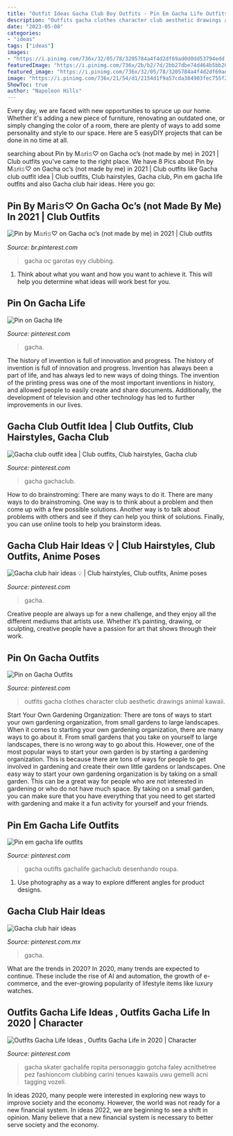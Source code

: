 ```yaml
---
title: "Outfit Ideas Gacha Club Boy Outfits - Pin Em Gacha Life Outfits"
description: "Outfits gacha clothes character club aesthetic drawings animal kawaii"
date: "2023-05-08"
categories:
- "ideas"
tags: ["ideas"]
images:
- "https://i.pinimg.com/736x/32/05/78/3205784a4f4d2df69ad0d0dd53794edd.jpg"
featuredImage: "https://i.pinimg.com/736x/2b/b2/7d/2bb27dbe74d464b5bb20f00ad1ef69e0.jpg"
featured_image: "https://i.pinimg.com/736x/32/05/78/3205784a4f4d2df69ad0d0dd53794edd.jpg"
image: "https://i.pinimg.com/736x/21/54/d1/2154d1f9a57cda304903fec755f2f077.jpg"
ShowToc: true
author: "Napoleon Hills"
---
```



Every day, we are faced with new opportunities to spruce up our home. Whether it's adding a new piece of furniture, renovating an outdated one, or simply changing the color of a room, there are plenty of ways to add some personality and style to our space. Here are 5 easyDIY projects that can be done in no time at all.

	

		
searching about Pin by M𝚊ri𝚜♡︎ on Gacha oc’s (not made by me) in 2021 | Club outfits you've came to the right place. We have 8 Pics about Pin by M𝚊ri𝚜♡︎ on Gacha oc’s (not made by me) in 2021 | Club outfits like Gacha club outfit idea | Club outfits, Club hairstyles, Gacha club, Pin em gacha life outfits and also Gacha club hair ideas. Here you go:
		
    
## Pin By M𝚊ri𝚜♡︎ On Gacha Oc’s (not Made By Me) In 2021 | Club Outfits

<img loading=lazy src="https://i.pinimg.com/736x/76/57/73/7657738147ab89eec148ba70d8a7078f.jpg" onerror="this.onerror=null;this.src='https://tse2.mm.bing.net/th?id=OIP.6PDUdtB-4xEzJYr9VCHLvgHaMh&amp;pid=15.1';" alt="Pin by M𝚊ri𝚜♡︎ on Gacha oc’s (not made by me) in 2021 | Club outfits">

_Source: br.pinterest.com_

>gacha oc garotas eyy clubbing. 

	

1. Think about what you want and how you want to achieve it. This will help you determine what ideas will work best for you. 

    
## Pin On Gacha Life

<img loading=lazy src="https://i.pinimg.com/736x/77/6d/6f/776d6f559a06e70346c809dd764880b8.jpg" onerror="this.onerror=null;this.src='https://tse4.mm.bing.net/th?id=OIP.6h1dAkeILYBTJVPqeMX7fgHaEK&amp;pid=15.1';" alt="Pin on Gacha life">

_Source: pinterest.com_

>gacha. 

	

The history of invention is full of innovation and progress.
The history of invention is full of innovation and progress. Invention has always been a part of life, and has always led to new ways of doing things. The invention of the printing press was one of the most important inventions in history, and allowed people to easily create and share documents. Additionally, the development of television and other technology has led to further improvements in our lives.

    
## Gacha Club Outfit Idea | Club Outfits, Club Hairstyles, Gacha Club

<img loading=lazy src="https://i.pinimg.com/736x/3e/0e/d8/3e0ed85664006c52bb7e0faf67a50ffb.jpg" onerror="this.onerror=null;this.src='https://tse1.mm.bing.net/th?id=OIP.cuID_0uJfzll-YD7qQhPhgHaHY&amp;pid=15.1';" alt="Gacha club outfit idea | Club outfits, Club hairstyles, Gacha club">

_Source: pinterest.com_

>gacha gachaclub. 

	

How to do brainstroming: There are many ways to do it.
There are many ways to do brainstroming. One way is to think about a problem and then come up with a few possible solutions. Another way is to talk about problems with others and see if they can help you think of solutions. Finally, you can use online tools to help you brainstorm ideas.

    
## Gacha Club Hair Ideas 💡 | Club Hairstyles, Club Outfits, Anime Poses

<img loading=lazy src="https://i.pinimg.com/736x/f1/67/20/f167208d85b78be551751aba45b617f2.jpg" onerror="this.onerror=null;this.src='https://tse4.mm.bing.net/th?id=OIP.A6-yyc8SkiauRf3ZrP8XKAHaDu&amp;pid=15.1';" alt="Gacha club hair ideas 💡 | Club hairstyles, Club outfits, Anime poses">

_Source: pinterest.com_

>gacha. 

	

Creative people are always up for a new challenge, and they enjoy all the different mediums that artists use. Whether it’s painting, drawing, or sculpting, creative people have a passion for art that shows through their work.

    
## Pin On Gacha Outfits

<img loading=lazy src="https://i.pinimg.com/736x/21/54/d1/2154d1f9a57cda304903fec755f2f077.jpg" onerror="this.onerror=null;this.src='https://tse1.mm.bing.net/th?id=OIP.lE6hPosyNh4_yVaYMUPBHwHaHa&amp;pid=15.1';" alt="Pin on Gacha Outfits">

_Source: pinterest.com_

>outfits gacha clothes character club aesthetic drawings animal kawaii. 

	

Start Your Own Gardening Organization: There are tons of ways to start your own gardening organization, from small gardens to large landscapes.
When it comes to starting your own gardening organization, there are many ways to go about it. From small gardens that you take on yourself to large landscapes, there is no wrong way to go about this. However, one of the most popular ways to start your own garden is by starting a gardening organization. This is because there are tons of ways for people to get involved in gardening and create their own little gardens or landscapes.
One easy way to start your own gardening organization is by taking on a small garden. This can be a great way for people who are not interested in gardening or who do not have much space. By taking on a small garden, you can make sure that you have everything that you need to get started with gardening and make it a fun activity for yourself and your friends.

    
## Pin Em Gacha Life Outfits

<img loading=lazy src="https://i.pinimg.com/736x/91/78/e0/9178e0b0295aa9a05dec03936327ec04.jpg" onerror="this.onerror=null;this.src='https://tse1.mm.bing.net/th?id=OIP.jlbjGfWp7TTKCm19VoqlVQHaHa&amp;pid=15.1';" alt="Pin em gacha life outfits">

_Source: pinterest.com_

>gacha outifts gachalife gachaclub desenhando roupa. 

	

1. Use photography as a way to explore different angles for product designs.

    
## Gacha Club Hair Ideas

<img loading=lazy src="https://i.pinimg.com/736x/32/05/78/3205784a4f4d2df69ad0d0dd53794edd.jpg" onerror="this.onerror=null;this.src='https://tse4.mm.bing.net/th?id=OIP.oVrkd9bV7Zki69iN4A92JwHaDe&amp;pid=15.1';" alt="Gacha club hair ideas">

_Source: pinterest.com.mx_

>gacha. 

	

What are the trends in 2020?
In 2020, many trends are expected to continue. These include the rise of AI and automation, the growth of e-commerce, and the ever-growing popularity of lifestyle items like luxury watches.

    
## Outfits Gacha Life Ideas , Outfits Gacha Life In 2020 | Character

<img loading=lazy src="https://i.pinimg.com/736x/2b/b2/7d/2bb27dbe74d464b5bb20f00ad1ef69e0.jpg" onerror="this.onerror=null;this.src='https://tse1.mm.bing.net/th?id=OIP.mZjCoFS5Qn1NAA3jKQO6OgHaHU&amp;pid=15.1';" alt="Outfits Gacha Life Ideas , Outfits Gacha Life in 2020 | Character">

_Source: pinterest.com_

>gacha skater gachalife ropita personaggio gotcha faley acnithetree pez fashioncom clubbing carini tenues kawaiis uwu gemelli acni tagging vozeli. 

	

In ideas 2020, many people were interested in exploring new ways to improve society and the economy. However, the world was not ready for a new financial system. In ideas 2022, we are beginning to see a shift in opinion. Many believe that a new financial system is necessary to better serve society and the economy.

